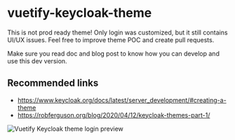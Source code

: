 # vuetify-keycloak-theme

This is not prod ready theme! Only login was customized, but it still contains UI/UX issues. 
Feel free to improve theme POC and create pull requests.

Make sure you read doc and blog post to know how you can develop and use this dev version.

## Recommended links

- https://www.keycloak.org/docs/latest/server_development/#creating-a-theme
- https://robferguson.org/blog/2020/04/12/keycloak-themes-part-1/

![Vuetify Keycloak theme login preview](https://raw.githubusercontent.com/jangaraj/vuetify-keycloak-theme/main/doc/vuetify-keycloak-theme-preview.gif)
